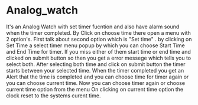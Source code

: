 # Analog_watch
It's an Analog Watch with set timer fucntion and also have alarm sound when the timer completed.
By Click on choose time there open a menu with 2 option's.
First talk about second option which is "Set time" .
by clicking on Set Time a select timer menu popup by which you can choose Start Time and End Time for timer.
If you miss either of them start time or end time and clicked on submit button so then you get a error messege which tells you to select both.
After selecting both time and click on submit button the timer starts between your selected time.
When the timer completed you get an Alert that the time is completed and you can choose time for timer again or you can choose current time.
Now you can choose timer again or choose current time option from the menu 
On clicking on current time option the clock reset to the systems curent time.